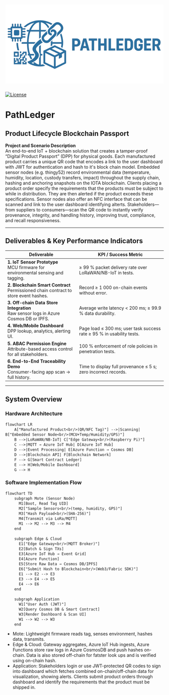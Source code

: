 <h1 align="center">
  <img src="https://github.com/liammulhern/CSSE4011/blob/task_supplychain_dashboard/docs/images/PathLedger-300-600.png" alt="PathLedger">
</h1>

[![License](https://img.shields.io/badge/License-GPL%203.0-blue.svg)](https://opensource.org/licenses/Apache-2.0)


# PathLedger 
## Product Lifecycle Blockchain Passport

**Project and Scenario Description**  
An end-to-end IoT + blockchain solution that creates a tamper-proof “Digital Product Passport” (DPP) for physical goods. Each manufactured product carries a unique QR code that encodes a link to the user dashboard with JWT for authentication and hash to it's block chain model. Embedded sensor nodes (e.g. thingy52) record environmental data (temperature, humidity, location, custody transfers, impact) throughout the supply chain, hashing and anchoring snapshots on the IOTA blockchain. Clients placing a product order specify the requirements that the products must be subject to while in distribution. They are then alerted if the product exceeds these specifications. Sensor nodes also offer an NFC interface that can be scanned and link to the user dashboard identifying alterts. Stakeholders—from suppliers to consumers—scan the QR code to instantly verify provenance, integrity, and handling history, improving trust, compliance, and recall responsiveness.

---

## Deliverables & Key Performance Indicators

| Deliverable                                                                            | KPI / Success Metric                                                  |
|----------------------------------------------------------------------------------------|-----------------------------------------------------------------------|
| **1. IoT Sensor Prototype**<br>MCU firmware for environmental sensing and tagging.     | ≥ 99 % packet delivery rate over LoRaWAN/NB-IoT in tests.             |
| **2. Blockchain Smart Contract**<br>Permissioned chain contract to store event hashes. | Record ≥ 1 000 on-chain events without error.                         |
| **3. Off-chain Data Store Integration**<br>Raw sensor logs in Azure Cosmos DB or IPFS. | Average write latency < 200 ms; ≥ 99.9 % data durability.             |
| **4. Web/Mobile Dashboard**<br>DPP lookup, analytics, alerting UI.                     | Page load ≤ 300 ms; user task success rate ≥ 95 % in usability tests. |
| **5. ABAC Permission Engine**<br>Attribute-based access control for all stakeholders.  | 100 % enforcement of role policies in penetration tests.              |
| **6. End-to-End Traceability Demo**<br>Consumer-facing app scan → full history.        | Time to display full provenance ≤ 5 s; zero incorrect records.        |

---

## System Overview

### Hardware Architecture

```mermaid
flowchart LR
    A["Manufactured Product<br/>(QR/NFC Tag)"] -->|Scanning| B["Embedded Sensor Node<br/>(MCU+Temp/Humidity/GPS)"]
    B -->|LoRaWAN/NB-IoT| C["Edge Gateway<br/>(Raspberry Pi)"]
    C -->|MQTT → Azure IoT Hub| D[Azure IoT Hub]
    D -->|Event Processing| E[Azure Function → Cosmos DB]
    D -->|Blockchain API| F[Blockchain Network]
    F --> G[Smart Contract Ledger]
    E --> H[Web/Mobile Dashboard]
    G --> H
```

### Software Implementation Flow

```mermaid
flowchart TD
    subgraph Mote (Sensor Node)
      M1[Boot, Read Tag UID]
      M2["Sample Sensors<br/>(temp, humidity, GPS)"]
      M3["Hash Payload<br/>(SHA-256)"]
      M4[Transmit via LoRa/MQTT]
      M1 --> M2 --> M3 --> M4
    end

    subgraph Edge & Cloud
      E1["Edge Gateway<br/>(MQTT Broker)"]
      E2[Batch & Sign TXs]
      E3[Azure IoT Hub → Event Grid]
      E4[Azure Function]
      E5[Store Raw Data → Cosmos DB/IPFS]
      E6["Submit Hash to Blockchain<br/>(Web3/Fabric SDK)"]
      E1 --> E2 --> E3
      E3 --> E4 --> E5
      E4 --> E6
    end

    subgraph Application
      W1["User Auth (JWT)"]
      W2[Query Cosmos DB & Smart Contract]
      W3[Render Dashboard & Scan UI]
      W1 --> W2 --> W3
    end
```

- Mote: Lightweight firmware reads tag, senses environment, hashes data, transmits.
- Edge & Cloud: Gateway aggregates, Azure IoT Hub ingests, Azure Functions store raw logs in Azure CosmosDB and push hashes on-chain. Data is also stored off-chain for fatster look ups and is verified using on-chain hash.
- Application: Stakeholders login or use JWT-protected QR codes to sign into dashboard which fetches combined on-chain/off-chain data for visualization, showing alerts. Clients submit product orders through dashboard and identify the requirements that the product must be shipped in.
